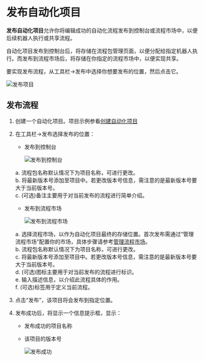 # 发布自动化项目
**发布自动化项目**允许你将编辑成功的自动化流程发布到控制台或流程市场中，以便后续机器人执行或共享流程。

自动化项目发布到控制台后，将存储在流程包管理页面，以便分配给指定机器人执行。而发布到流程市场后，将存储在你指定的流程市场中，以便实现共享。

要实现发布流程，从工具栏->发布中选择你想要发布的位置，然后点击它。

![发布项目](https://docimages.blob.core.chinacloudapi.cn/images/Studio/automationProject/publishProject/choosePosition.PNG)

## 发布流程
1. 创建一个自动化项目。项目示例参看[创建自动化项目](./CreateProject.md)
2. 在工具栏->发布选择发布的位置：
    * 发布到控制台
    
        ![发布到控制台](https://docimages.blob.core.chinacloudapi.cn/images/Studio/automationProject/publishProject/publishToConsole.PNG)

    a. 流程包名称默认情况下为项目名称，可进行更改。</br>
    b. 将最新版本号添加至项目中。若更改版本号信息，需注意的是最新版本号要大于当前版本号。</br>
    c. (可选)备注主要用于对当前发布的流程进行简单介绍。

    * 发布到流程市场
    
        ![发布到流程市场](https://docimages.blob.core.chinacloudapi.cn/images/Studio/automationProject/publishProject/publishToFlowmarket.PNG)

    a. 选择流程市场，以作为自动化项目最终的存储位置。首次发布需通过“管理流程市场”配置你的市场，具体步骤请参考[管理流程市场](../Market.md)。</br>
    b. 流程包名称默认情况下为项目名称，可进行更改。</br>
    c. 将最新版本号添加至项目中。若更改版本号信息，需注意的是最新版本号要大于当前版本号。</br>
    d. (可选)图标主要用于对当前发布的流程进行标识。</br>
    e. 输入描述信息，以介绍此流程具体的作用。</br>
    f. (可选)标签用于定义当前流程。

3. 点击“发布”，该项目将会发布到指定位置。
4. 发布成功后，将显示一个信息提示框，显示：
    * 发布成功的项目名称
    * 该项目的版本号

        ![发布成功](https://docimages.blob.core.chinacloudapi.cn/images/Studio/automationProject/publishProject/publishSuccess.PNG)